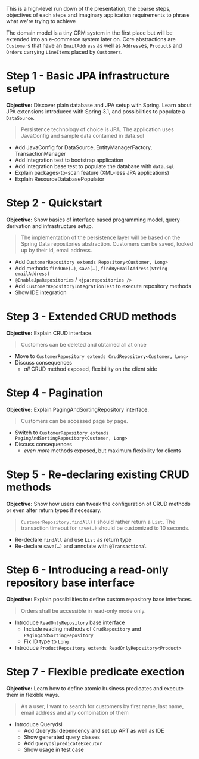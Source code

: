 This is a high-level run down of the presentation, the coarse steps, objectives of each steps and imaginary application requirements to phrase what we're trying to achieve

The domain model is a tiny CRM system in the first place but will be extended into an e-commerce system later on. Core abstractions are `Customer`s that have an `EmailAddress` as well as `Address`es, `Product`s and `Order`s carrying `LineItem`s placed by `Customers`.

# Step 1 - Basic JPA infrastructure setup

__Objective:__ Discover plain database and JPA setup with Spring. Learn about JPA extensions introduced with Spring 3.1, and possibilities to populate a `DataSource`.

> Persistence technology of choice is JPA. The application uses JavaConfig and sample data contained in data.sql

- Add JavaConfig for DataSource, EntityManagerFactory, TransactionManager
- Add integration test to bootstrap application
- Add integration base test to populate the database with `data.sql`
- Explain packages-to-scan feature (XML-less JPA applications)
- Explain ResourceDatabasePopulator

# Step 2 - Quickstart

__Objective:__ Show basics of interface based programming model, query derivation and infrastructure setup.

> The implementation of the persistence layer will be based on the Spring Data repositories abstraction. Customers can be saved, looked up by their id, email address.

- Add `CustomerRepository extends Repository<Customer, Long>`
- Add methods `findOne(…)`, `save(…)`, `findByEmailAddress(String emailAddress)`
- `@EnableJpaRepositories` / `<jpa:repositories />`
- Add `CustomerRepositoryIntegrationTest` to execute repository methods
- Show IDE integration

# Step 3 - Extended CRUD methods

__Objective:__ Explain CRUD interface.

> Customers can be deleted and obtained all at once

- Move to `CustomerRepository extends CrudRepository<Customer, Long>`
- Discuss consequences
  - *all* CRUD method exposed, flexibility on the client side

# Step 4 - Pagination

__Objective:__  Explain PagingAndSortingRepository interface.

> Customers can be accessed page by page.

- Switch to `CustomerRepository extends PagingAndSortingRepository<Customer, Long>`
- Discuss consequences
  - *even more* methods exposed, but maximum flexibility for clients

# Step 5 - Re-declaring existing CRUD methods

__Objective:__ Show how users can tweak the configuration of CRUD methods or even alter return types if necessary.

> `CustomerRepository.findAll()` should rather return a `List`. The transaction timeout for `save(…)` should be customized to 10 seconds.

- Re-declare `findAll` and use `List` as return type
- Re-declare `save(…)` and annotate with `@Transactional`

# Step 6 - Introducing a read-only repository base interface

__Objective:__ Explain possibilities to define custom repository base interfaces.

> Orders shall be accessible in read-only mode only.

- Introduce `ReadOnlyRepository` base interface
  - Include reading methods of `CrudRepository` and `PagingAndSortingRepository`
  - Fix ID type to `Long`
- Introduce `ProductRepository extends ReadOnlyRepository<Product>`

# Step 7 - Flexible predicate exection

__Objective:__ Learn how to define atomic business predicates and execute them in flexible ways.

> As a user, I want to search for customers by first name, last name, email address and any combination of them

- Introduce Querydsl
  - Add Querydsl dependency and set up APT as well as IDE
  - Show generated query classes
  - Add `QuerydslpredicateExecutor`
  - Show usage in test case